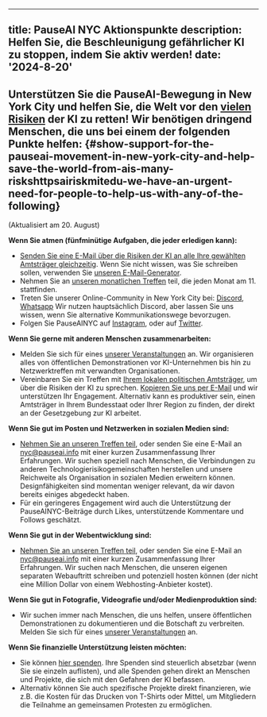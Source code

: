 

---
title: PauseAI NYC Aktionspunkte
description: Helfen Sie, die Beschleunigung gefährlicher KI zu stoppen, indem Sie aktiv werden!
date: '2024-8-20'
---

## Unterstützen Sie die PauseAI-Bewegung in New York City und helfen Sie, die Welt vor den [vielen Risiken](https://airisk.mit.edu/) der KI zu retten! Wir benötigen dringend Menschen, die uns bei einem der folgenden Punkte helfen: {#show-support-for-the-pauseai-movement-in-new-york-city-and-help-save-the-world-from-ais-many-riskshttpsairiskmitedu-we-have-an-urgent-need-for-people-to-help-us-with-any-of-the-following}

(Aktualisiert am 20. August)

**Wenn Sie atmen (fünfminütige Aufgaben, die jeder erledigen kann):**

- [Senden Sie eine E-Mail über die Risiken der KI an alle Ihre gewählten Amtsträger gleichzeitig](https://democracy.io/). Wenn Sie nicht wissen, was Sie schreiben sollen, verwenden Sie [unseren E-Mail-Generator](https://pauseai.info/email-builder).
- Nehmen Sie an [unseren monatlichen Treffen](https://www.eventbrite.com/e/pauseai-monthly-action-meeting-tickets-914711244957) teil, die jeden Monat am 11. stattfinden.
- Treten Sie unserer Online-Community in New York City bei: [Discord](https://discord.com/channels/1100491867675709580/1223374237016784928), [Whatsapp](https://chat.whatsapp.com/KAQMwz2nQeWIkTLxwKxHg1) Wir nutzen hauptsächlich Discord, aber lassen Sie uns wissen, wenn Sie alternative Kommunikationswege bevorzugen.
- Folgen Sie PauseAINYC auf [Instagram](https://www.instagram.com/pauseainyc/), oder auf [Twitter](https://x.com/PauseAINYC).

**Wenn Sie gerne mit anderen Menschen zusammenarbeiten:**

- Melden Sie sich für eines [unserer Veranstaltungen](https://www.eventbrite.com/o/pause-ai-nyc-83065324363) an. Wir organisieren alles von öffentlichen Demonstrationen vor KI-Unternehmen bis hin zu Netzwerktreffen mit verwandten Organisationen.
- Vereinbaren Sie ein Treffen mit [Ihrem lokalen politischen Amtsträger](https://www.usa.gov/elected-officials), um über die Risiken der KI zu sprechen. [Kopieren Sie uns per E-Mail](mailto:nyc@pauseai.info) und wir unterstützen Ihr Engagement. Alternativ kann es produktiver sein, einen Amtsträger in Ihrem Bundesstaat oder Ihrer Region zu finden, der direkt an der Gesetzgebung zur KI arbeitet.

**Wenn Sie gut im Posten und Netzwerken in sozialen Medien sind:**

- [Nehmen Sie an unseren Treffen teil](https://www.eventbrite.com/e/pauseai-monthly-action-meeting-tickets-914711244957), oder senden Sie eine E-Mail an [nyc@pauseai.info](mailto:nyc@pauseai.info) mit einer kurzen Zusammenfassung Ihrer Erfahrungen. Wir suchen speziell nach Menschen, die Verbindungen zu anderen Technologierisikogemeinschaften herstellen und unsere Reichweite als Organisation in sozialen Medien erweitern können. Designfähigkeiten sind momentan weniger relevant, da wir davon bereits einiges abgedeckt haben.
- Für ein geringeres Engagement wird auch die Unterstützung der PauseAINYC-Beiträge durch Likes, unterstützende Kommentare und Follows geschätzt.

**Wenn Sie gut in der Webentwicklung sind:**

- [Nehmen Sie an unseren Treffen teil](https://www.eventbrite.com/e/pauseai-monthly-action-meeting-tickets-914711244957), oder senden Sie eine E-Mail an [nyc@pauseai.info](mailto:nyc@pauseai.info) mit einer kurzen Zusammenfassung Ihrer Erfahrungen. Wir suchen nach Menschen, die unseren eigenen separaten Webauftritt schreiben und potenziell hosten können (der nicht eine Million Dollar von einem Webhosting-Anbieter kostet).

**Wenn Sie gut in Fotografie, Videografie und/oder Medienproduktion sind:**

- Wir suchen immer nach Menschen, die uns helfen, unsere öffentlichen Demonstrationen zu dokumentieren und die Botschaft zu verbreiten. Melden Sie sich für eines [unserer Veranstaltungen](https://www.eventbrite.com/o/pause-ai-nyc-83065324363) an.

**Wenn Sie finanzielle Unterstützung leisten möchten:**

- Sie können [hier spenden](https://pauseai.info/donate). Ihre Spenden sind steuerlich absetzbar (wenn Sie sie einzeln auflisten), und alle Spenden gehen direkt an Menschen und Projekte, die sich mit den Gefahren der KI befassen.
- Alternativ können Sie auch spezifische Projekte direkt finanzieren, wie z.B. die Kosten für das Drucken von T-Shirts oder Mittel, um Mitgliedern die Teilnahme an gemeinsamen Protesten zu ermöglichen.